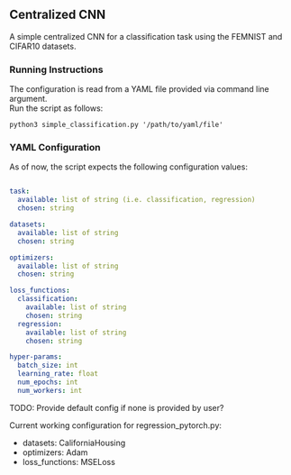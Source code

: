 ## Centralized CNN

A simple centralized CNN for a classification task using the FEMNIST and CIFAR10 datasets.

### Running Instructions

The configuration is read from a YAML file provided via command line argument. \
Run the script as follows:
```console
python3 simple_classification.py '/path/to/yaml/file'
```

### YAML Configuration

As of now, the script expects the following configuration values:
```yaml

task:
  available: list of string (i.e. classification, regression)
  chosen: string

datasets:
  available: list of string
  chosen: string

optimizers:
  available: list of string
  chosen: string

loss_functions:
  classification:
    available: list of string
    chosen: string
  regression:
    available: list of string
    chosen: string

hyper-params:
  batch_size: int
  learning_rate: float
  num_epochs: int
  num_workers: int
```

TODO: Provide default config if none is provided by user?

Current working configuration for regression_pytorch.py:
-   datasets: CaliforniaHousing
-   optimizers: Adam
-   loss_functions: MSELoss
